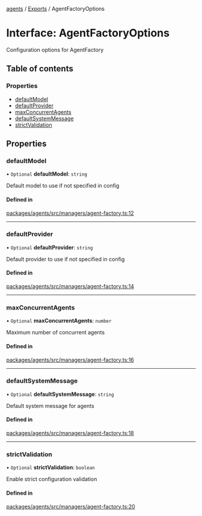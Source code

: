 <!-- 
 ⚠️  AUTO-GENERATED FILE - DO NOT EDIT MANUALLY
 This file is automatically generated by scripts/docs-generator.js
 To make changes, edit the source TypeScript files or update the generator script
-->

[agents](../../) / [Exports](../modules) / AgentFactoryOptions

# Interface: AgentFactoryOptions

Configuration options for AgentFactory

## Table of contents

### Properties

- [defaultModel](AgentFactoryOptions#defaultmodel)
- [defaultProvider](AgentFactoryOptions#defaultprovider)
- [maxConcurrentAgents](AgentFactoryOptions#maxconcurrentagents)
- [defaultSystemMessage](AgentFactoryOptions#defaultsystemmessage)
- [strictValidation](AgentFactoryOptions#strictvalidation)

## Properties

### defaultModel

• `Optional` **defaultModel**: `string`

Default model to use if not specified in config

#### Defined in

[packages/agents/src/managers/agent-factory.ts:12](https://github.com/woojubb/robota/blob/c50179e56752f80ea03c64201e29ab12275152bf/packages/agents/src/managers/agent-factory.ts#L12)

___

### defaultProvider

• `Optional` **defaultProvider**: `string`

Default provider to use if not specified in config

#### Defined in

[packages/agents/src/managers/agent-factory.ts:14](https://github.com/woojubb/robota/blob/c50179e56752f80ea03c64201e29ab12275152bf/packages/agents/src/managers/agent-factory.ts#L14)

___

### maxConcurrentAgents

• `Optional` **maxConcurrentAgents**: `number`

Maximum number of concurrent agents

#### Defined in

[packages/agents/src/managers/agent-factory.ts:16](https://github.com/woojubb/robota/blob/c50179e56752f80ea03c64201e29ab12275152bf/packages/agents/src/managers/agent-factory.ts#L16)

___

### defaultSystemMessage

• `Optional` **defaultSystemMessage**: `string`

Default system message for agents

#### Defined in

[packages/agents/src/managers/agent-factory.ts:18](https://github.com/woojubb/robota/blob/c50179e56752f80ea03c64201e29ab12275152bf/packages/agents/src/managers/agent-factory.ts#L18)

___

### strictValidation

• `Optional` **strictValidation**: `boolean`

Enable strict configuration validation

#### Defined in

[packages/agents/src/managers/agent-factory.ts:20](https://github.com/woojubb/robota/blob/c50179e56752f80ea03c64201e29ab12275152bf/packages/agents/src/managers/agent-factory.ts#L20)
